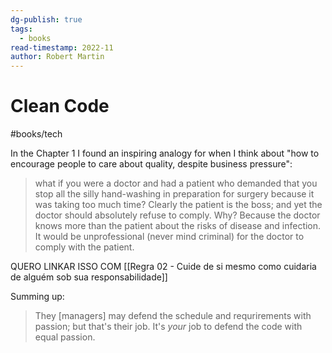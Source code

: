 ```yaml
---
dg-publish: true
tags:
  - books
read-timestamp: 2022-11
author: Robert Martin
---
```


# Clean Code

#books/tech 

In the Chapter 1 I found an inspiring analogy for when I think about "how to encourage people to care about quality, despite business pressure":

> what if you were a doctor and had a patient who demanded that you stop all the silly hand-washing in preparation for surgery because it was taking too much time? Clearly the patient is the boss; and yet the doctor should absolutely refuse to comply. Why? Because the doctor knows more than the patient about the risks of disease and infection. It would be unprofessional (never mind criminal) for the doctor to comply with the patient.

QUERO LINKAR ISSO COM [[Regra 02 - Cuide de si mesmo como cuidaria de alguém sob sua responsabilidade]]

Summing up:

> They [managers] may defend the schedule and requrirements with passion; but that's their job. It's *your* job to defend the code with equal passion.
